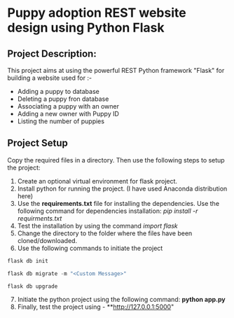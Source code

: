# Puppy adoption REST website design using Python Flask

## Project Description:
This project aims at using the powerful REST Python framework "Flask" for building a website used for :-
- Adding a puppy to database
- Deleting a puppy fron database
- Associating a puppy with an owner
- Adding a new owner with Puppy ID
- Listing the number of puppies

## Project Setup
Copy the required files in a directory. Then use the following steps to setup the project:

1. Create an optional virtual environment for flask project.
2. Install python for running the project. (I have used Anaconda distribution here)
3. Use the **requirements.txt** file for installing the dependencies. Use the following command for dependencies installation:
   *pip install -r requirments.txt*
4. Test the installation by using the command *import flask*
5. Change the directory to the folder where the files have been cloned/downloaded.
6. Use the following commands to initiate the project

```python
flask db init

flask db migrate -m "<Custom Message>"

flask db upgrade
```
7. Initiate the python project using the following command: **python app.py**
8. Finally, test the project using - **http://127.0.0.1:5000"


